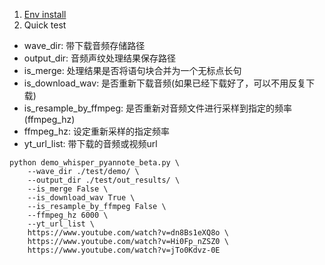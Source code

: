 
1. [Env install](doc/install.md)
2. Quick test
  - wave_dir: 带下载音频存储路径
  - output_dir: 音频声纹处理结果保存路径
  - is_merge: 处理结果是否将语句块合并为一个无标点长句
  - is_download_wav: 是否重新下载音频(如果已经下载好了，可以不用反复下载)
  - is_resample_by_ffmpeg: 是否重新对音频文件进行采样到指定的频率(ffmpeg_hz)
  - ffmpeg_hz: 设定重新采样的指定频率
  - yt_url_list: 带下载的音频或视频url
```
python demo_whisper_pyannote_beta.py \
    --wave_dir ./test/demo/ \
    --output_dir ./test/out_results/ \
    --is_merge False \
    --is_download_wav True \
    --is_resample_by_ffmpeg False \
    --ffmpeg_hz 6000 \
    --yt_url_list \
    https://www.youtube.com/watch?v=dn8Bs1eXQ8o \
    https://www.youtube.com/watch?v=Hi0Fp_nZSZ0 \
    https://www.youtube.com/watch?v=jTo0Kdvz-0E

```
